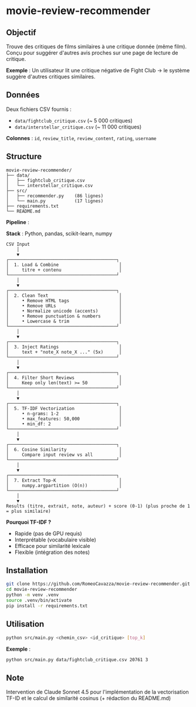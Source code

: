 # movie-review-recommender

## Objectif

Trouve des critiques de films similaires à une critique donnée (même film). Conçu pour suggérer d'autres avis proches sur une page de lecture de critique.

**Exemple** : Un utilisateur lit une critique négative de Fight Club → le système suggère d'autres critiques similaires.

## Données

Deux fichiers CSV fournis :
- `data/fightclub_critique.csv` (~ 5 000 critiques)
- `data/interstellar_critique.csv` (~ 11 000 critiques)

**Colonnes** : `id`, `review_title`, `review_content`, `rating`, `username`

## Structure

```
movie-review-recommender/
├── data/
│   ├── fightclub_critique.csv
│   └── interstellar_critique.csv
├── src/
│   ├── recommender.py    (86 lignes)
│   └── main.py           (17 lignes)
├── requirements.txt
└── README.md
```

**Pipeline** :

**Stack** : Python, pandas, scikit-learn, numpy

```
CSV Input
    │
    ▼
┌─────────────────────────────────────────┐
│  1. Load & Combine                       │
│     titre + contenu                      │
└─────────────────────────────────────────┘
    │
    ▼
┌─────────────────────────────────────────┐
│  2. Clean Text                           │
│     • Remove HTML tags                   │
│     • Remove URLs                        │
│     • Normalize unicode (accents)        │
│     • Remove punctuation & numbers       │
│     • Lowercase & trim                   │
└─────────────────────────────────────────┘
    │
    ▼
┌─────────────────────────────────────────┐
│  3. Inject Ratings                       │
│     text + "note_X note_X ..." (5x)      │
└─────────────────────────────────────────┘
    │
    ▼
┌─────────────────────────────────────────┐
│  4. Filter Short Reviews                 │
│     Keep only len(text) >= 50            │
└─────────────────────────────────────────┘
    │
    ▼
┌─────────────────────────────────────────┐
│  5. TF-IDF Vectorization                 │
│     • n-grams: 1-2                       │
│     • max_features: 50,000               │
│     • min_df: 2                          │
└─────────────────────────────────────────┘
    │
    ▼
┌─────────────────────────────────────────┐
│  6. Cosine Similarity                    │
│     Compare input review vs all          │
└─────────────────────────────────────────┘
    │
    ▼
┌─────────────────────────────────────────┐
│  7. Extract Top-K                        │
│     numpy.argpartition (O(n))            │
└─────────────────────────────────────────┘
    │
    ▼
Results (titre, extrait, note, auteur) + score (0-1) (plus proche de 1 = plus similaire)

```

**Pourquoi TF-IDF ?**
- Rapide (pas de GPU requis)
- Interprétable (vocabulaire visible)
- Efficace pour similarité lexicale
- Flexible (intégration des notes)

## Installation

```bash
git clone https://github.com/RomeoCavazza/movie-review-recommender.git
cd movie-review-recommender
python -m venv .venv
source .venv/bin/activate
pip install -r requirements.txt
```

## Utilisation

```bash
python src/main.py <chemin_csv> <id_critique> [top_k]
```

**Exemple** :
```bash
python src/main.py data/fightclub_critique.csv 20761 3
```

## Note

Intervention de Claude Sonnet 4.5 pour l'implémentation de la vectorisation TF-ID et le calcul de similarité cosinus (+ rédaction du README.md)
